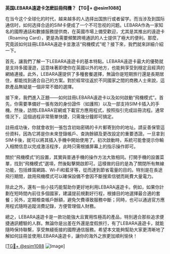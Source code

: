 **英国LEBARA遠遊卡怎麽註冊飛機？【TG💪+ @esim1088】**

在当今这个全球化的时代，越来越多的人选择出国旅行或者留学。而当涉及到国际通信时，如何选择合适的SIM卡便成了一个不可忽视的问题。LEBARA作為一家知名的國際通話和數據服務提供商，在英國市場上備受歡迎，尤其是其推出的遠遊卡（Roaming Card），更是為需要頻繁跨境通訊的人士提供了極大的便利。那麼，究竟該如何註冊LEBARA遠遊卡並激活“飛機模式”呢？接下來，我們就來詳細介紹一下。

首先，讓我們了解一下LEBARA遠遊卡的基本特點。LEBARA遠遊卡最大的優勢就是支持多國漫遊，這意味著即使你在英國以外的地方，也能夠享受到穩定且經濟的網絡連接。此外，LEBARA還提供了多種套餐選擇，無論你是短期旅行還是長期居住，都能找到適合自己的方案。對於經常往返於不同國家之間的商務人士來說，這款產品無疑是一個非常不錯的選擇。

接下來，我們進入正題——如何註冊LEBARA遠遊卡以及如何啟動“飛機模式”。首先，你需要準備好一張有效的身份證件（如護照）以及一部支持SIM卡插入的手機。然後，訪問LEBARA官網或下載官方應用程式，按照指引完成註冊流程。通常情況下，這個過程非常簡單快捷，只需幾分鐘即可搞定。

註冊成功後，你就會收到一張包含初始密碼的卡片郵寄到你的地址。請妥善保管這份資料，因為它將是你未來登錄帳戶、查詢餘額及更改設定的重要憑證。一旦拿到SIM卡後，就可以將其插入手機中開始使用了。初次啟動時，系統可能會提示你輸入相關信息以完成激活程序，此時只需根據屏幕上的指示操作即可。

關於“飛機模式”的設置，其實與普通手機的操作方法大致相同。打開手機的設置菜單，找到“飛機模式”選項，然後點擊開啟即可。這樣做的目的是為了關閉所有無線功能，包括蜂窩網路、Wi-Fi和藍牙等，從而達到節省電量的目的。特別是在長途飛行期間，啟用飛機模式可以確保設備不會因不斷搜索信號而耗費大量電力。

除此之外，還有一些小技巧能幫助你更好地利用LEBARA遠遊卡。例如，如果你計劃在短時間內前往多個國家，建議提前規劃好行程，根據目的地選擇最合適的套餐；另外，定期檢查帳戶餘額，避免欠費導致服務中斷；同時，也可以通過官方應用程式隨時追蹤消費記錄，方便管理個人財務。

總之，LEBARA遠遊卡是一款功能強大且實用性極高的產品，特別適合那些追求便捷通訊體驗的人群。無論你是出差在外還是度假旅行，有了LEBARA遠遊卡，就能隨時保持聯繫，享受無縫銜接的國際通信服務。希望本文能夠幫助大家更清晰地了解如何註冊並使用LEBARA遠遊卡，讓你的海外之旅更加順利愉快！

[[TG💪+ @esim1088](https://t.me/s/esim1088) ![Image](https://i.postimg.cc/4NQfJmqS/Snipaste-2025-05-13-00-14-12.png)]